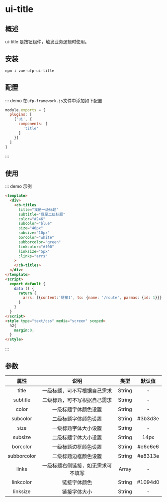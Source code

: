 # ui-title

## 概述

ui-title 是按钮组件，触发业务逻辑时使用。

## 安装

```bash
npm i vue-ufp-ui-title
```

## 配置
::: demo 在`ufp-framework.js`文件中添加如下配置

```javascript
module.exports = {
  plugins: [
    ['ui', {
      components: [
        'title'
      ]
    }]
  ]
}
```
:::





## 使用
::: demo 示例
```html
<template>
  <div>
    <cb-titles
      title="我是一级标题"
      subtitle="我是二级标题"
      color="#246"
      subcolor="blue"
      size="40px"
      subsize="10px"
      borcolor="white"
      subborcolor="green"
      linkcolor="#f00"
      linksize="5px"
      :links="arrs"
    >
    </cb-titles>
  </div>
</template>
<script>
  export default {
    data () {
      return {
        arrs: [{content:'链接1', to: {name: '/route', parmas: {id: 1}}}, {content:'链接1', to: {name: '/route', parmas: {id: 1}}}]
      }
    }
  }
</script>
<style type="text/css" media="screen" scoped>
  h2{
    margin:0;
  }
</style>
```
:::


## 参数

|属性|说明|类型|默认值
|:----:|:----:|:----:|:----:|
|title|一级标题，可不写根据自己需求|String|-
|subtitle|二级标题，可不写根据自己需求|String|-
|color|一级标题字体颜色设置|String|-
|subcolor|二级标题字体颜色设置|String|#3b3d3e
|size|一级标题字体大小设置|String|-
|subsize|二级标题字体大小设置|String|14px
|borcolor|一级标题边框颜色设置|String|#e6e6e6
|subborcolor|二级标题边框颜色设置|String|#e8313e
|links|一级标题右侧链接，如无需求可不填写|Array|-
|linkcolor|链接字体颜色|String|#1094d0
|linksize|链接字体大小|String|-


